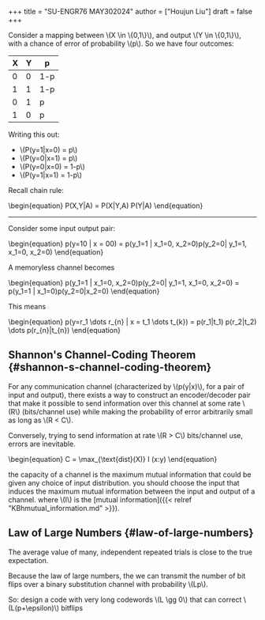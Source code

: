 +++
title = "SU-ENGR76 MAY302024"
author = ["Houjun Liu"]
draft = false
+++

Consider a mapping between \\(X \in \\{0,1\\}\\), and output \\(Y \in \\{0,1\\}\\), with a chance of error of probability \\(p\\). So we have four outcomes:

| X | Y | p   |
|---|---|-----|
| 0 | 0 | 1-p |
| 1 | 1 | 1-p |
| 0 | 1 | p   |
| 1 | 0 | p   |

Writing this out:

-   \\(P(y=1|x=0) = p\\)
-   \\(P(y=0|x=1) = p\\)
-   \\(P(y=0|x=0) = 1-p\\)
-   \\(P(y=1|x=1) = 1-p\\)

Recall chain rule:

\begin{equation}
P(X,Y|A) = P(X|Y,A) P(Y|A)
\end{equation}

---

Consider some input output pair:

\begin{equation}
p(y=10 | x = 00) = p(y\_1=1 | x\_1=0, x\_2=0)p(y\_2=0| y\_1=1, x\_1=0, x\_2=0)
\end{equation}

A memoryless channel becomes

\begin{equation}
p(y\_1=1 | x\_1=0, x\_2=0)p(y\_2=0| y\_1=1, x\_1=0, x\_2=0) = p(y\_1=1 | x\_1=0)p(y\_2=0|x\_2=0)
\end{equation}

This means

\begin{equation}
p(y=r\_1 \dots r\_{n} | x = t\_1 \dots t\_{k}) = p(r\_1|t\_1) p(r\_2|t\_2) \dots p(r\_{n}|t\_{n})
\end{equation}


## Shannon's Channel-Coding Theorem {#shannon-s-channel-coding-theorem}

For any communication channel (characterized by \\(p(y|x)\\), for a pair of input and output), there exists a way to construct an encoder/decoder pair that make it possible to send information over this channel at some rate \\(R\\) (bits/channel use) while making the probability of error arbitrarily small as long as \\(R < C\\).

Conversely, trying to send information at rate \\(R > C\\) bits/channel use, errors are inevitable.

\begin{equation}
C = \max\_{\text{dist}(X)} I (x:y)
\end{equation}

the capacity of a channel is the maximum mutual information that could be given any choice of input distribution. you should choose the input that induces the maximum mutual information between the input and output of a channel. where \\(I\\) is the [mutual information]({{< relref "KBhmutual_information.md" >}}).


## Law of Large Numbers {#law-of-large-numbers}

The average value of many, independent repeated trials is close to the true expectation.

Because the law of large numbers, the we can transmit the number of bit flips over a binary substitution channel with probability \\(Lp\\).

So: design a code with very long codewords \\(L \gg 0\\) that can correct \\(L(p+\epsilon)\\) bitflips

